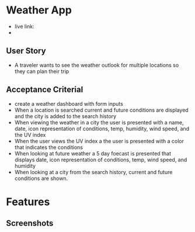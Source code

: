 # Weather App
- live link: 
- 

## User Story 
- A traveler wants to see the weather outlook for multiple locations so they can plan their trip

## Acceptance Criterial 
- create a weather dashboard with form inputs 
- When a location is searched current and future conditions are displayed and the city is added to the search history
- When viewing the weather in a city the user is presented with a name, date, icon representation of conditions, temp, humidity, wind speed, and the UV index 
- When the user views the UV index a the user is presented with a color that indicates the conditions
- When looking at future weather a 5 day foecast is presented that displays date, icon representation of conditions, temp, wind speed, and humidity
- When looking at a city from the search history, current and future conditions are shown. 

# Features 

## Screenshots 